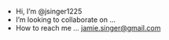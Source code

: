 - Hi, I’m @jsinger1225
- I’m looking to collaborate on ...
- How to reach me ... jamie.singer@gmail.com

<!---
jsinger1225/jsinger1225 is a ✨ special ✨ repository because its `README.md` (this file) appears on your GitHub profile.
You can click the Preview link to take a look at your changes.
--->
